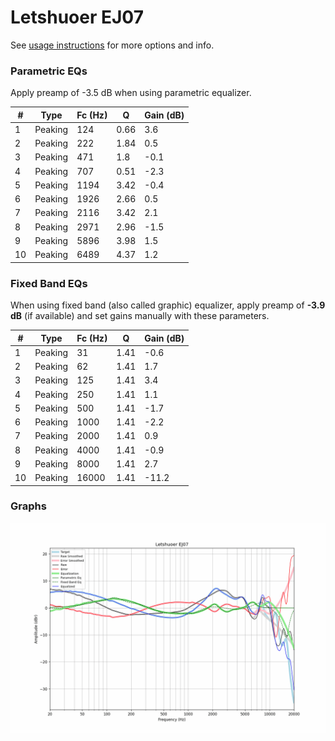 # Letshuoer EJ07
See [usage instructions](https://github.com/jaakkopasanen/AutoEq#usage) for more options and info.

### Parametric EQs
Apply preamp of -3.5 dB when using parametric equalizer.

|   # | Type    |   Fc (Hz) |    Q |   Gain (dB) |
|-----|---------|-----------|------|-------------|
|   1 | Peaking |       124 | 0.66 |         3.6 |
|   2 | Peaking |       222 | 1.84 |         0.5 |
|   3 | Peaking |       471 | 1.8  |        -0.1 |
|   4 | Peaking |       707 | 0.51 |        -2.3 |
|   5 | Peaking |      1194 | 3.42 |        -0.4 |
|   6 | Peaking |      1926 | 2.66 |         0.5 |
|   7 | Peaking |      2116 | 3.42 |         2.1 |
|   8 | Peaking |      2971 | 2.96 |        -1.5 |
|   9 | Peaking |      5896 | 3.98 |         1.5 |
|  10 | Peaking |      6489 | 4.37 |         1.2 |

### Fixed Band EQs
When using fixed band (also called graphic) equalizer, apply preamp of **-3.9 dB** (if available) and set gains manually with these parameters.

|   # | Type    |   Fc (Hz) |    Q |   Gain (dB) |
|-----|---------|-----------|------|-------------|
|   1 | Peaking |        31 | 1.41 |        -0.6 |
|   2 | Peaking |        62 | 1.41 |         1.7 |
|   3 | Peaking |       125 | 1.41 |         3.4 |
|   4 | Peaking |       250 | 1.41 |         1.1 |
|   5 | Peaking |       500 | 1.41 |        -1.7 |
|   6 | Peaking |      1000 | 1.41 |        -2.2 |
|   7 | Peaking |      2000 | 1.41 |         0.9 |
|   8 | Peaking |      4000 | 1.41 |        -0.9 |
|   9 | Peaking |      8000 | 1.41 |         2.7 |
|  10 | Peaking |     16000 | 1.41 |       -11.2 |

### Graphs
![](./Letshuoer%20EJ07.png)
